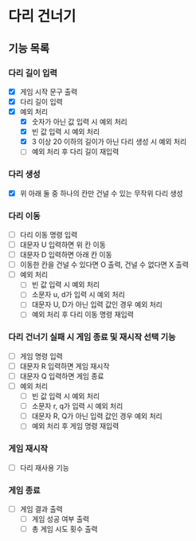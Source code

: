 # 다리 건너기

## 기능 목록

### 다리 길이 입력
- [x] 게임 시작 문구 출력
- [x] 다리 길이 입력
- [x] 예외 처리
  - [x] 숫자가 아닌 값 입력 시 예외 처리
  - [x] 빈 값 입력 시 예외 처리
  - [x] 3 이상 20 이하의 길이가 아닌 다리 생성 시 예외 처리
  - [ ] 예외 처리 후 다리 길이 재입력

### 다리 생성
- [x] 위 아래 둘 중 하나의 칸만 건널 수 있는 무작위 다리 생성

### 다리 이동
- [ ] 다리 이동 명령 입력
- [ ] 대문자 U 입력하면 위 칸 이동
- [ ] 대문자 D 입력하면 아래 칸 이동
- [ ] 이동한 칸을 건널 수 있다면 O 출력, 건널 수 없다면 X 출력
- [ ] 예외 처리
  - [ ] 빈 값 입력 시 예외 처리
  - [ ] 소문자 u, d가 입력 시 예외 처리
  - [ ] 대문자 U, D가 아닌 입력 값인 경우 예외 처리
  - [ ] 예외 처리 후 다리 이동 명령 재입력

### 다리 건너기 실패 시 게임 종료 및 재시작 선택 기능
- [ ] 게임 명령 입력
- [ ] 대문자 R 입력하면 게임 재시작
- [ ] 대문자 Q 입력하면 게임 종료
- [ ] 예외 처리
  - [ ] 빈 값 입력 시 예외 처리
  - [ ] 소문자 r, q가 입력 시 예외 처리
  - [ ] 대문자 R, Q가 아닌 입력 값인 경우 예외 처리
  - [ ] 예외 처리 후 게임 명령 재입력

### 게임 재시작
- [ ] 다리 재사용 기능

### 게임 종료
- [ ] 게임 결과 출력
  - [ ] 게임 성공 여부 출력
  - [ ] 총 게임 시도 횟수 출력
